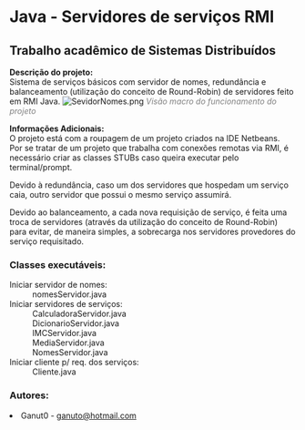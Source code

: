 <h1>Java - Servidores de serviços RMI</h1>
<h2>Trabalho acadêmico de Sistemas Distribuídos</h2>
<b>Descrição do projeto:</b></br>
Sistema de serviços básicos com servidor de nomes, redundância e balanceamento (utilização do conceito de Round-Robin) de servidores feito em RMI Java.
<img src="https://github.com/Ganuto/Java-Servidores-ServicosRMI/blob/master/ServidorNomes.png?raw=true" alt="SevidorNomes.png">
<span style="color:grey"><i>Visão macro do funcionamento do projeto</i></span>
<p></p>
<b>Informações Adicionais:</b></br>
O projeto está com a roupagem de um projeto criados na IDE Netbeans.<br>
Por se tratar de um projeto que trabalha com conexões remotas via RMI, é necessário criar as classes STUBs caso queira executar pelo terminal/prompt.
<p></p>
Devido à redundância, caso um dos servidores que hospedam um serviço caia, outro servidor que possui o mesmo serviço assumirá.
<p></p>
Devido ao balanceamento, a cada nova requisição de serviço, é feita uma troca de servidores (através da utilização do conceito de Round-Robin)
para evitar, de maneira simples, a sobrecarga nos servidores provedores do serviço requisitado.
<p></p>
<h3>Classes executáveis:</h3>
<dl>
  <dt>Iniciar servidor de nomes:</dt>
  <dd>nomesServidor.java</dd>
  <dt>Iniciar servidores de serviços:</dt>
  <dd>CalculadoraServidor.java</dd>
  <dd>DicionarioServidor.java</dd>
  <dd>IMCServidor.java</dd>
  <dd>MediaServidor.java</dd>
  <dd>NomesServidor.java</dd>                                
  <dt>Iniciar cliente p/ req. dos serviços:</dt>
  <dd>Cliente.java</dd>
</dl>
<h3>Autores:</h3>
<li> 
  Ganut0 -
  <a href="mailto:ganuto@hotmail.com">ganuto@hotmail.com</a>
</li>

